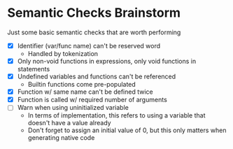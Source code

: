# Semantic Checks Brainstorm
Just some basic semantic checks that are worth performing

- [x] Identifier (var/func name) can't be reserved word
    * Handled by tokenization
- [x] Only non-void functions in expressions, only void functions in statements
- [x] Undefined variables and functions can't be referenced
    * Builtin functions come pre-populated
- [x] Function w/ same name can't be defined twice
- [x] Function is called w/ required number of arguments
- [ ] Warn when using uninitialized variable
    * In terms of implementation, this refers to using a variable that doesn't have a value already
    * Don't forget to assign an initial value of 0, but this only matters when generating native code
